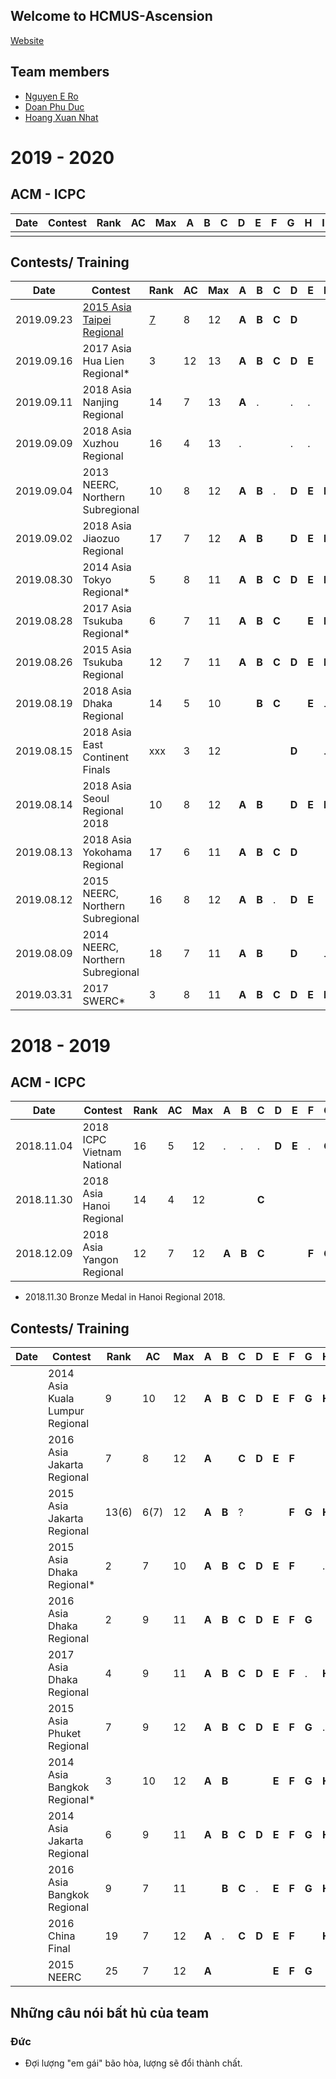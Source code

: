 ## Welcome to HCMUS-Ascension
[Website](https://nero1342.github.io/HCMUS-Ascension/)
## Team members

* [Nguyen E Ro](http://codeforces.com/profile/N.E.R.O)
* [Doan Phu Duc](http://codeforces.com/profile/DoanPhuDuc)
* [Hoang Xuan Nhat](http://codeforces.com/profile/FallingStar1709)


# 2019 - 2020
## ACM - ICPC
 
|Date|Contest|Rank|AC|Max|A|B|C|D|E|F|G|H|I|J|K|L|M|
|---|---|---|---|---|---|---|---|---|---|---|---|---|---|---|---|---| --- |
|||||||||||||||||||

## Contests/ Training

|Date|Contest|Rank|AC|Max|A|B|C|D|E|F|G|H|I|J|K|L|M|
|---|---|---|---|---|---|---|---|---|---|---|---|---|---|---|---|---|---|
|2019.09.23|[2015 Asia Taipei Regional](https://icpcarchive.ecs.baylor.edu/index.php?option=com_onlinejudge&Itemid=8&category=694)|[7](http://icpc2015.csie.ntnu.edu.tw/ICPC2015_result/ICPC2015_result.html) |8|12|**A**|**B**|**C**|**D**|||**G**|**H**|.|**?**||**L**||
|2019.09.16|2017 Asia Hua Lien Regional*|3|12|13|**A**|**B**|**C**|**D**|**E**||**G**|**H**|**I**|**J**|**K**|**L**|**M**|
|2019.09.11|2018 Asia Nanjing Regional|14|7|13|**A**|.||.|.||**G**||**I**|**J**|**K**|**L**|**M**|
|2019.09.09|2018 Asia Xuzhou Regional|16|4|13|.|||.|.||**G**|**H**|**I**|.|||**M**|
|2019.09.04|2013 NEERC, Northern Subregional|10|8|12|**A**|**B**|.|**D**|**E**|**F**|**G**|**H**|||**K**|||
|2019.09.02|2018 Asia Jiaozuo Regional|17|7|12|**A**|**B**||**D**|**E**|**F**||**H**|**I**||.||
|2019.08.30|2014 Asia Tokyo Regional* |5|8|11|**A**|**B**|**C**|**D**|**E**|**F**|**G**||**I**||.||
|2019.08.28|2017 Asia Tsukuba Regional* |6|7|11|**A**|**B**|**C**||**E**|**F**|**G**||**I**||||
|2019.08.26|2015 Asia Tsukuba Regional|12|7|11|**A**|**B**|**C**|**D**|**E**|**F**|**G**||.||||
|2019.08.19|2018 Asia Dhaka Regional|14|5|10||**B**|**C**||**E**|.|.|**H**|.|**J**||||
|2019.08.15|2018 Asia East Continent Finals|xxx|3|12||||**D**||.|||**I**|||**L**||
|2019.08.14|2018 Asia Seoul Regional 2018|10|8|12|**A**|**B**||**D**|**E**|**F**||||**J**|**K**|**L**||
|2019.08.13|2018 Asia Yokohama Regional|17|6|11|**A**|**B**|**C**|**D**|||**G**||.|.|**K**|||
|2019.08.12|2015 NEERC, Northern Subregional|16|8|12|**A**|**B**|.|**D**|**E**||**G**|**H**||**J**||**L**||
|2019.08.09|2014 NEERC, Northern Subregional|18|7|11|**A**|**B**||**D**||.|**G**|.|**I**|**J**|**K**|||
|2019.03.31|2017 SWERC* |3|8|11|**A**|**B**|**C**|**D**|**E**|**F**|.||.|**J**|**K**|||


# 2018 - 2019
## ACM - ICPC
 

|Date|Contest|Rank|AC|Max|A|B|C|D|E|F|G|H|I|J|K|L|M|
|---|---|---|---|---|---|---|---|---|---|---|---|---|---|---|---|---|---|
|2018.11.04|2018 ICPC Vietnam National|16|5|12|.|.|.|**D**|**E**|.|**G**||**I**|**J**|.|.||
|2018.11.30|2018 Asia Hanoi Regional|14|4|12|||**C**|||||**H**|**I**|||**L**||
|2018.12.09|2018 Asia Yangon Regional|12|7|12|**A**|**B**|**C**|||**F**|**G**|||**J**|**K**|||

 * 2018.11.30 Bronze Medal in Hanoi Regional 2018.
 
## Contests/ Training

|Date|Contest|Rank|AC|Max|A|B|C|D|E|F|G|H|I|J|K|L|M|
|---|---|---|---|---|---|---|---|---|---|---|---|---|---|---|---|---| --- |
||2014 Asia Kuala Lumpur Regional|9|10|12|**A**|**B**|**C**|**D**|**E**|**F**|**G**|**H**|.|**J**||**L**||
||2016 Asia Jakarta Regional |7|8|12|**A**||**C**|**D**|**E**|**F**|||**I**|**J**||**L**||
||2015 Asia Jakarta Regional |13(6)|6(7)|12|**A**|**B**|?|||**F**|**G**|**H**|**I**||**K**|**L**||
||2015 Asia Dhaka Regional* |2|7|10|**A**|**B**|**C**|**D**|**E**|**F**||.|**I**|||||
||2016 Asia Dhaka Regional |2|9|11|**A**|**B**|**C**|**D**|**E**|**F**|**G**||**I**||**K**|||
||2017 Asia Dhaka Regional |4|9|11|**A**|**B**|**C**|**D**|**E**|**F**|.|**H**|**I**|**J**||||
||2015 Asia Phuket Regional |7|9|12|**A**|**B**|**C**|**D**|**E**|**F**|**G**|.|**I**|||**L**||
||2014 Asia Bangkok Regional* |3|10|12|**A**|**B**|||**E**|**F**|**G**|**H**|**I**|**J**|**K**|**L**||
||2014 Asia Jakarta Regional |6|9|11|**A**|**B**|**C**|**D**|**E**|**F**|**G**|**H**||**J**||||
||2016 Asia Bangkok Regional |9|7|11||**B**|**C**|.|**E**|**F**|**G**|**H**|**I**|||**L**||
||2016 China Final|19|7|12|**A**|.|**C**|**D**|**E**|**F**||**H**||||**L**||
||2015 NEERC |25|7|12|**A**||||**E**|**F**|**G**|||**J**|**K**|**L**||

## Những câu nói bất hủ của team

### Đức

* Đợi lượng "em gái" bão hòa, lượng sẽ đổi thành chất.
